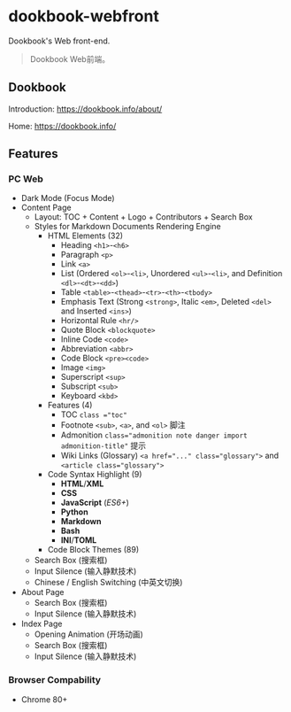# dookbook-webfront

Dookbook's Web front-end.

> Dookbook Web前端。

## Dookbook

Introduction: https://dookbook.info/about/

Home: https://dookbook.info/

## Features

### PC Web

- Dark Mode (Focus Mode)
- Content Page
  - Layout: TOC + Content + Logo + Contributors + Search Box
  - Styles for Markdown Documents Rendering Engine
    - HTML Elements (32)
      - Heading `<h1>`-`<h6>`
      - Paragraph `<p>`
      - Link `<a>`
      - List (Ordered `<ol>`-`<li>`, Unordered `<ul>`-`<li>`, and Definition `<dl>`-`<dt>`-`<dd>`)
      - Table `<table>`-`<thead>`-`<tr>`-`<th>`-`<tbody>`
      - Emphasis Text (Strong `<strong>`, Italic `<em>`, Deleted `<del>` and Inserted `<ins>`)
      - Horizontal Rule `<hr/>`
      - Quote Block `<blockquote>`
      - Inline Code `<code>`
      - Abbreviation `<abbr>`
      - Code Block `<pre><code>`
      - Image `<img>`
      - Superscript `<sup>`
      - Subscript `<sub>`
      - Keyboard `<kbd>`
    - Features (4)
      - TOC `class ="toc"`
      - Footnote `<sub>`, `<a>`, and `<ol>` 脚注
      - Admonition `class="admonition note danger import admonition-title"` 提示
      - Wiki Links (Glossary) `<a href="..." class="glossary">` and `<article class="glossary">`
    - Code Syntax Highlight (9)
      - **HTML**/**XML**
      - **CSS**
      - **JavaScript** (*ES6+*)
      - **Python**
      - **Markdown**
      - **Bash**
      - **INI**/**TOML**
    - Code Block Themes (89)
  - Search Box (搜索框)
  - Input Silence (输入静默技术)
  - Chinese / English Switching (中英文切换)
- About Page
  - Search Box (搜索框)
  - Input Silence (输入静默技术)
- Index Page
  - Opening Animation (开场动画)
  - Search Box (搜索框)
  - Input Silence (输入静默技术)

### Browser Compability

- Chrome 80+
